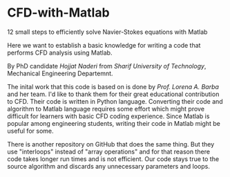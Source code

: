 # CFD-with-Matlab

12 small steps to efficiently solve Navier-Stokes equations with Matlab

Here we want to establish a basic knowledge for writing a code that performs CFD analysis using Matlab.

By PhD candidate *Hojjat Naderi* from *Sharif University of Technology*, Mechanical Engineering Departemnt.

The inital work that this code is based on is done by *Prof. Lorena A. Barba* and her team. I'd like to thank them for their great educational contribution to CFD. Their code is written in Python language. Converting their code and algorithm to Matlab language requires some effort which might prove difficult for learners with basic CFD coding experience. Since Matlab is popular among engineering students, writing their code in Matlab might be useful for some.

There is another repository on GitHub that does the same thing. But they use "interloops" instead of "array operations" and for that reason there code takes longer run times and is not efficient. Our code stays true to the source algorithm and discards any unnecessary parameters and loops.
